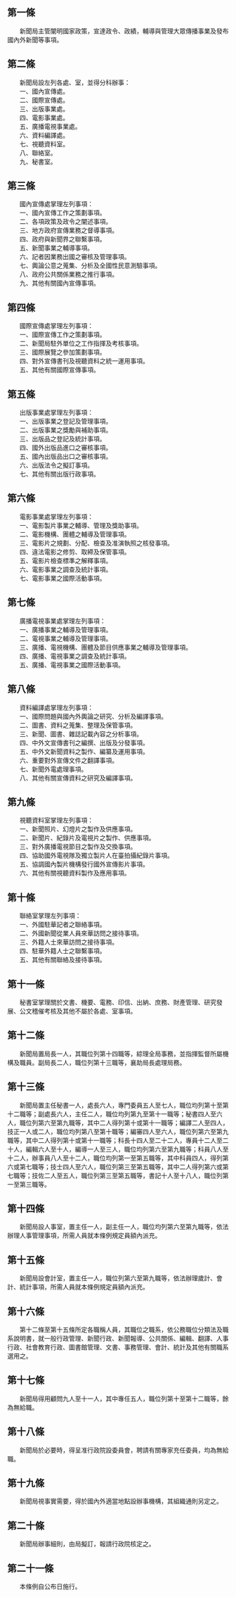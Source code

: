 第一條 
-------
　　新聞局主管闡明國家政策，宣達政令、政績，輔導與管理大眾傳播事業及發布國內外新聞等事項。  


第二條 
-------
　　新聞局設左列各處、室，並得分科辦事：  
　　一、國內宣傳處。  
　　二、國際宣傳處。  
　　三、出版事業處。  
　　四、電影事業處。  
　　五、廣播電視事業處。  
　　六、資料編譯處。  
　　七、視聽資料室。  
　　八、聯絡室。  
　　九、秘書室。  


第三條 
-------
　　國內宣傳處掌理左列事項：  
　　一、國內宣傳工作之策劃事項。  
　　二、各項政策及政令之闡述事項。  
　　三、地方政府宣傳業務之督導事項。  
　　四、政府與新聞界之聯繫事項。  
　　五、新聞事業之輔導事項。  
　　六、記者因業務出國之審核及管理事項。  
　　七、輿論公意之蒐集、分析及全國性民意測驗事項。  
　　八、政府公共關係業務之推行事項。  
　　九、其他有關國內宣傳事項。  


第四條 
-------
　　國際宣傳處掌理左列事項：  
　　一、國際宣傳工作之策劃事項。  
　　二、新聞局駐外單位之工作指揮及考核事項。  
　　三、國際展覽之參加策劃事項。  
　　四、對外宣傳書刊及視聽資料之統一運用事項。  
　　五、其他有關國際宣傳事項。  


第五條 
-------
　　出版事業處掌理左列事項：  
　　一、出版事業之登記及管理事項。  
　　二、出版事業之獎勵與補助事項。  
　　三、出版品之登記及統計事項。  
　　四、國外出版品進口之審核事項。  
　　五、國內出版品出口之審核事項。  
　　六、出版法令之擬訂事項。  
　　七、其他有關出版行政事項。  


第六條 
-------
　　電影事業處掌理左列事項：  
　　一、電影製片事業之輔導、管理及獎助事項。  
　　二、電影機構、團體之輔導及管理事項。  
　　三、電影片之規劃、分配、檢查及准演執照之核發事項。  
　　四、違法電影之修剪、取締及保管事項。  
　　五、電影片檢查標準之解釋事項。  
　　六、電影事業之調查及統計事項。  
　　七、電影事業之國際活動事項。  


第七條 
-------
　　廣播電視事業處掌理左列事項：  
　　一、廣播事業之輔導及管理事項。  
　　二、電視事業之輔導及管理事項。  
　　三、廣播、電視機構、團體及節目供應事業之輔導及管理事項。  
　　四、廣播、電視事業之調查及統計事項。  
　　五、廣播、電視事業之國際活動事項。  


第八條 
-------
　　資料編譯處掌理左列事項：  
　　一、國際問題與國內外輿論之研究、分析及編譯事項。  
　　二、圖書、資料之蒐集、整理及保管事項。  
　　三、新聞、圖書、雜誌記載內容之分析事項。  
　　四、中外文宣傳書刊之編撰、出版及分發事項。  
　　五、中外文新聞資料之製作、編纂及運用事項。  
　　六、重要對外宣傳文件之翻譯事項。  
　　七、新聞外電處理事項。  
　　八、其他有關宣傳資料之研究及編譯事項。  


第九條 
-------
　　視聽資料室掌理左列事項：  
　　一、新聞照片、幻燈片之製作及供應事項。  
　　二、新聞片、紀錄片及電視片之製作、供應事項。  
　　三、對外廣播電視節目之製作及交換事項。  
　　四、協助國外電視隊及獨立製片人在臺拍攝紀錄片事項。  
　　五、協調國內製片機構發行國外宣傳影片事項。  
　　六、其他有關視聽資料製作及應用事項。  


第十條 
-------
　　聯絡室掌理左列事項：  
　　一、外國駐華記者之聯絡事項。  
　　二、外國新聞從業人員來華訪問之接待事項。  
　　三、外籍人士來華訪問之接待事項。  
　　四、駐華外籍人士之聯繫事項。  
　　五、其他有關聯絡及接待事項。  


第十一條 
---------
　　秘書室掌理關於文書、機要、電務、印信、出納、庶務、財產管理、研究發展、公文稽催考核及其他不屬於各處、室事項。  


第十二條 
---------
　　新聞局置局長一人，其職位列第十四職等，綜理全局事務，並指揮監督所屬機構及職員。副局長二人，職位列第十三職等，襄助局長處理局務。  


第十三條 
---------
　　新聞局置主任秘書一人，處長六人，專門委員五人至七人，職位均列第十至第十二職等；副處長六人，主任二人，職位均列第九至第十一職等；秘書四人至六人，職位列第六至第九職等，其中二人得列第十或第十一職等；編譯二人至四人，技正一人或二人，職位均列第八至第十職等；編審四人至六人，職位列第六至第九職等，其中二人得列第十或第十一職等；科長十四人至二十二人，專員十二人至二十人，編輯六人至十人，編導一人至三人，職位均列第六至第九職等；科員八人至十二人，辦事員八人至十二人，職位均列第一至第五職等，其中科員四人，得列第六或第七職等；技士四人至六人，職位列第三至第五職等，其中二人得列第六或第七職等；技佐二人至五人，職位列第三至第五職等，書記十人至十八人，職位列第一至第三職等。  


第十四條 
---------
　　新聞局設人事室，置主任一人，副主任一人，職位均列第六至第九職等，依法辦理人事管理事項，所需人員就本條例規定員額內派充。  


第十五條 
---------
　　新聞局設會計室，置主任一人，職位列第六至第九職等，依法辦理歲計、會計、統計事項，所需人員就本條例規定員額內派充。  


第十六條 
---------
　　第十二條至第十五條所定各職稱人員，其職位之職系，依公務職位分類法及職系說明書，就一般行政管理、新聞行政、新聞報導、公共關係、編輯、翻譯、人事行政、社會教育行政、圖書館管理、文書、事務管理、會計、統計及其他有關職系選用之。  


第十七條 
---------
　　新聞局得用顧問九人至十一人，其中專任五人，職位列第十至第十二職等，餘為無給職。  


第十八條 
---------
　　新聞局於必要時，得呈准行政院設委員會，聘請有關專家充任委員，均為無給職。  


第十九條 
---------
　　新聞局視事實需要，得於國內外適當地點設辦事機構，其組織通則另定之。  


第二十條 
---------
　　新聞局辦事細則，由局擬訂，報請行政院核定之。  


第二十一條 
-----------
　　本條例自公布日施行。